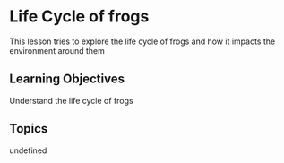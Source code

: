 # Life Cycle of frogs

This lesson tries to explore the life cycle of frogs and how it impacts the environment around them

## Learning Objectives
Understand the life cycle of frogs

## Topics
undefined